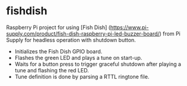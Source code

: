 # fishdish
Raspberry Pi project for using [Fish Dish] (https://www.pi-supply.com/product/fish-dish-raspberry-pi-led-buzzer-board/) from Pi Supply for headless operation with shutdown button.

- Initializes the Fish Dish GPIO board.
- Flashes the green LED and plays a tune on start-up.
- Waits for a button press to trigger graceful shutdown after playing a tune and flashing the red LED.
- Tune definition is done by parsing a RTTL ringtone file.
